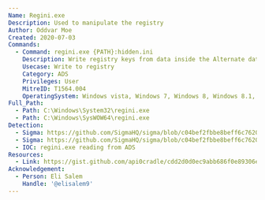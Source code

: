 ```yaml
---
Name: Regini.exe
Description: Used to manipulate the registry
Author: Oddvar Moe
Created: 2020-07-03
Commands:
  - Command: regini.exe {PATH}:hidden.ini
    Description: Write registry keys from data inside the Alternate data stream.
    Usecase: Write to registry
    Category: ADS
    Privileges: User
    MitreID: T1564.004
    OperatingSystem: Windows vista, Windows 7, Windows 8, Windows 8.1, Windows 10, Windows 11
Full_Path:
  - Path: C:\Windows\System32\regini.exe
  - Path: C:\Windows\SysWOW64\regini.exe
Detection:
  - Sigma: https://github.com/SigmaHQ/sigma/blob/c04bef2fbbe8beff6c7620d5d7ea6872dbe7acba/rules/windows/process_creation/proc_creation_win_regini_ads.yml
  - Sigma: https://github.com/SigmaHQ/sigma/blob/c04bef2fbbe8beff6c7620d5d7ea6872dbe7acba/rules/windows/process_creation/proc_creation_win_regini_execution.yml
  - IOC: regini.exe reading from ADS
Resources:
  - Link: https://gist.github.com/api0cradle/cdd2d0d0ec9abb686f0e89306e277b8f
Acknowledgement:
  - Person: Eli Salem
    Handle: '@elisalem9'
---
```

